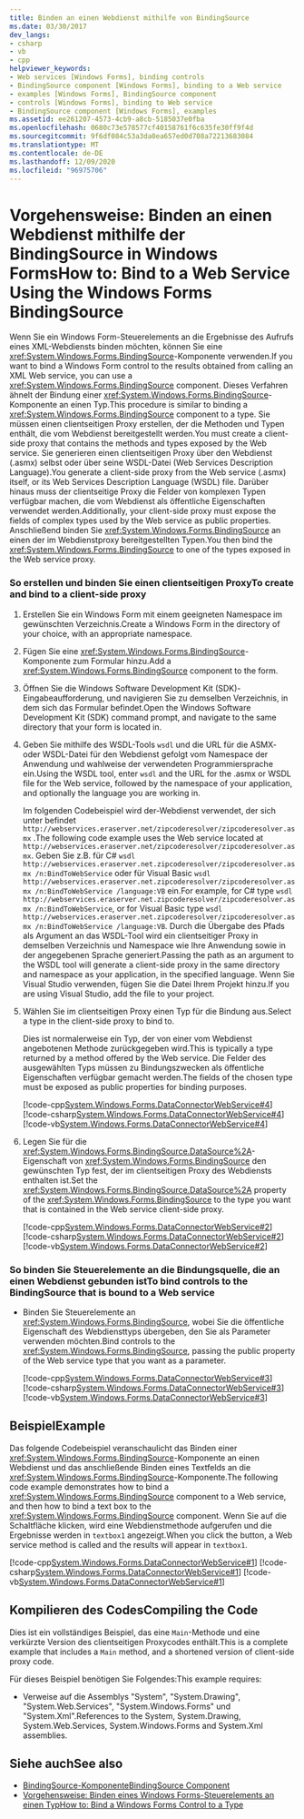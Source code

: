 ```yaml
---
title: Binden an einen Webdienst mithilfe von BindingSource
ms.date: 03/30/2017
dev_langs:
- csharp
- vb
- cpp
helpviewer_keywords:
- Web services [Windows Forms], binding controls
- BindingSource component [Windows Forms], binding to a Web service
- examples [Windows Forms], BindingSource component
- controls [Windows Forms], binding to Web service
- BindingSource component [Windows Forms], examples
ms.assetid: ee261207-4573-4cb9-a8cb-5185037e0fba
ms.openlocfilehash: 0680c73e578577cf40158761f6c635fe30ff9f4d
ms.sourcegitcommit: 9f6df084c53a3da0ea657ed0d708a72213683084
ms.translationtype: MT
ms.contentlocale: de-DE
ms.lasthandoff: 12/09/2020
ms.locfileid: "96975706"
---
```

# <a name="how-to-bind-to-a-web-service-using-the-windows-forms-bindingsource"></a><span data-ttu-id="1fa6a-102">Vorgehensweise: Binden an einen Webdienst mithilfe der BindingSource in Windows Forms</span><span class="sxs-lookup"><span data-stu-id="1fa6a-102">How to: Bind to a Web Service Using the Windows Forms BindingSource</span></span>
<span data-ttu-id="1fa6a-103">Wenn Sie ein Windows Form-Steuerelements an die Ergebnisse des Aufrufs eines XML-Webdiensts binden möchten, können Sie eine <xref:System.Windows.Forms.BindingSource>-Komponente verwenden.</span><span class="sxs-lookup"><span data-stu-id="1fa6a-103">If you want to bind a Windows Form control to the results obtained from calling an XML Web service, you can use a <xref:System.Windows.Forms.BindingSource> component.</span></span> <span data-ttu-id="1fa6a-104">Dieses Verfahren ähnelt der Bindung einer <xref:System.Windows.Forms.BindingSource>-Komponente an einen Typ.</span><span class="sxs-lookup"><span data-stu-id="1fa6a-104">This procedure is similar to binding a <xref:System.Windows.Forms.BindingSource> component to a type.</span></span> <span data-ttu-id="1fa6a-105">Sie müssen einen clientseitigen Proxy erstellen, der die Methoden und Typen enthält, die vom Webdienst bereitgestellt werden.</span><span class="sxs-lookup"><span data-stu-id="1fa6a-105">You must create a client-side proxy that contains the methods and types exposed by the Web service.</span></span> <span data-ttu-id="1fa6a-106">Sie generieren einen clientseitigen Proxy über den Webdienst (.asmx) selbst oder über seine WSDL-Datei (Web Services Description Language).</span><span class="sxs-lookup"><span data-stu-id="1fa6a-106">You generate a client-side proxy from the Web service (.asmx) itself, or its Web Services Description Language (WSDL) file.</span></span> <span data-ttu-id="1fa6a-107">Darüber hinaus muss der clientseitige Proxy die Felder von komplexen Typen verfügbar machen, die vom Webdienst als öffentliche Eigenschaften verwendet werden.</span><span class="sxs-lookup"><span data-stu-id="1fa6a-107">Additionally, your client-side proxy must expose the fields of complex types used by the Web service as public properties.</span></span> <span data-ttu-id="1fa6a-108">Anschließend binden Sie <xref:System.Windows.Forms.BindingSource> an einen der im Webdienstproxy bereitgestellten Typen.</span><span class="sxs-lookup"><span data-stu-id="1fa6a-108">You then bind the <xref:System.Windows.Forms.BindingSource> to one of the types exposed in the Web service proxy.</span></span>  
  
### <a name="to-create-and-bind-to-a-client-side-proxy"></a><span data-ttu-id="1fa6a-109">So erstellen und binden Sie einen clientseitigen Proxy</span><span class="sxs-lookup"><span data-stu-id="1fa6a-109">To create and bind to a client-side proxy</span></span>  
  
1. <span data-ttu-id="1fa6a-110">Erstellen Sie ein Windows Form mit einem geeigneten Namespace im gewünschten Verzeichnis.</span><span class="sxs-lookup"><span data-stu-id="1fa6a-110">Create a Windows Form in the directory of your choice, with an appropriate namespace.</span></span>  
  
2. <span data-ttu-id="1fa6a-111">Fügen Sie eine <xref:System.Windows.Forms.BindingSource>-Komponente zum Formular hinzu.</span><span class="sxs-lookup"><span data-stu-id="1fa6a-111">Add a <xref:System.Windows.Forms.BindingSource> component to the form.</span></span>  
  
3. <span data-ttu-id="1fa6a-112">Öffnen Sie die Windows Software Development Kit (SDK)-Eingabeaufforderung, und navigieren Sie zu demselben Verzeichnis, in dem sich das Formular befindet.</span><span class="sxs-lookup"><span data-stu-id="1fa6a-112">Open the Windows Software Development Kit (SDK) command prompt, and navigate to the same directory that your form is located in.</span></span>  
  
4. <span data-ttu-id="1fa6a-113">Geben Sie mithilfe des WSDL-Tools `wsdl` und die URL für die ASMX- oder WSDL-Datei für den Webdienst gefolgt vom Namespace der Anwendung und wahlweise der verwendeten Programmiersprache ein.</span><span class="sxs-lookup"><span data-stu-id="1fa6a-113">Using the WSDL tool, enter `wsdl` and the URL for the .asmx or WSDL file for the Web service, followed by the namespace of your application, and optionally the language you are working in.</span></span>  
  
     <span data-ttu-id="1fa6a-114">Im folgenden Codebeispiel wird der-Webdienst verwendet, der sich unter befindet `http://webservices.eraserver.net/zipcoderesolver/zipcoderesolver.asmx` .</span><span class="sxs-lookup"><span data-stu-id="1fa6a-114">The following code example uses the Web service located at `http://webservices.eraserver.net/zipcoderesolver/zipcoderesolver.asmx`.</span></span> <span data-ttu-id="1fa6a-115">Geben Sie z.B. für C# `wsdl http://webservices.eraserver.net.zipcoderesolver/zipcoderesolver.asmx /n:BindToWebService` oder für Visual Basic `wsdl http://webservices.eraserver.net.zipcoderesolver/zipcoderesolver.asmx /n:BindToWebService /language:VB` ein.</span><span class="sxs-lookup"><span data-stu-id="1fa6a-115">For example, for C# type `wsdl http://webservices.eraserver.net.zipcoderesolver/zipcoderesolver.asmx /n:BindToWebService`, or for Visual Basic type `wsdl http://webservices.eraserver.net.zipcoderesolver/zipcoderesolver.asmx /n:BindToWebService /language:VB`.</span></span> <span data-ttu-id="1fa6a-116">Durch die Übergabe des Pfads als Argument an das WSDL-Tool wird ein clientseitiger Proxy in demselben Verzeichnis und Namespace wie Ihre Anwendung sowie in der angegebenen Sprache generiert.</span><span class="sxs-lookup"><span data-stu-id="1fa6a-116">Passing the path as an argument to the WSDL tool will generate a client-side proxy in the same directory and namespace as your application, in the specified language.</span></span> <span data-ttu-id="1fa6a-117">Wenn Sie Visual Studio verwenden, fügen Sie die Datei Ihrem Projekt hinzu.</span><span class="sxs-lookup"><span data-stu-id="1fa6a-117">If you are using Visual Studio, add the file to your project.</span></span>  
  
5. <span data-ttu-id="1fa6a-118">Wählen Sie im clientseitigen Proxy einen Typ für die Bindung aus.</span><span class="sxs-lookup"><span data-stu-id="1fa6a-118">Select a type in the client-side proxy to bind to.</span></span>  
  
     <span data-ttu-id="1fa6a-119">Dies ist normalerweise ein Typ, der von einer vom Webdienst angebotenen Methode zurückgegeben wird.</span><span class="sxs-lookup"><span data-stu-id="1fa6a-119">This is typically a type returned by a method offered by the Web service.</span></span> <span data-ttu-id="1fa6a-120">Die Felder des ausgewählten Typs müssen zu Bindungszwecken als öffentliche Eigenschaften verfügbar gemacht werden.</span><span class="sxs-lookup"><span data-stu-id="1fa6a-120">The fields of the chosen type must be exposed as public properties for binding purposes.</span></span>  
  
     [!code-cpp[System.Windows.Forms.DataConnectorWebService#4](~/samples/snippets/cpp/VS_Snippets_Winforms/System.Windows.Forms.DataConnectorWebService/CPP/form1.cpp#4)]
     [!code-csharp[System.Windows.Forms.DataConnectorWebService#4](~/samples/snippets/csharp/VS_Snippets_Winforms/System.Windows.Forms.DataConnectorWebService/CS/form1.cs#4)]
     [!code-vb[System.Windows.Forms.DataConnectorWebService#4](~/samples/snippets/visualbasic/VS_Snippets_Winforms/System.Windows.Forms.DataConnectorWebService/VB/form1.vb#4)]  
  
6. <span data-ttu-id="1fa6a-121">Legen Sie für die <xref:System.Windows.Forms.BindingSource.DataSource%2A>-Eigenschaft von <xref:System.Windows.Forms.BindingSource> den gewünschten Typ fest, der im clientseitigen Proxy des Webdiensts enthalten ist.</span><span class="sxs-lookup"><span data-stu-id="1fa6a-121">Set the <xref:System.Windows.Forms.BindingSource.DataSource%2A> property of the <xref:System.Windows.Forms.BindingSource> to the type you want that is contained in the Web service client-side proxy.</span></span>  
  
     [!code-cpp[System.Windows.Forms.DataConnectorWebService#2](~/samples/snippets/cpp/VS_Snippets_Winforms/System.Windows.Forms.DataConnectorWebService/CPP/form1.cpp#2)]
     [!code-csharp[System.Windows.Forms.DataConnectorWebService#2](~/samples/snippets/csharp/VS_Snippets_Winforms/System.Windows.Forms.DataConnectorWebService/CS/form1.cs#2)]
     [!code-vb[System.Windows.Forms.DataConnectorWebService#2](~/samples/snippets/visualbasic/VS_Snippets_Winforms/System.Windows.Forms.DataConnectorWebService/VB/form1.vb#2)]  
  
### <a name="to-bind-controls-to-the-bindingsource-that-is-bound-to-a-web-service"></a><span data-ttu-id="1fa6a-122">So binden Sie Steuerelemente an die Bindungsquelle, die an einen Webdienst gebunden ist</span><span class="sxs-lookup"><span data-stu-id="1fa6a-122">To bind controls to the BindingSource that is bound to a Web service</span></span>  
  
- <span data-ttu-id="1fa6a-123">Binden Sie Steuerelemente an <xref:System.Windows.Forms.BindingSource>, wobei Sie die öffentliche Eigenschaft des Webdiensttyps übergeben, den Sie als Parameter verwenden möchten.</span><span class="sxs-lookup"><span data-stu-id="1fa6a-123">Bind controls to the <xref:System.Windows.Forms.BindingSource>, passing the public property of the Web service type that you want as a parameter.</span></span>  
  
     [!code-cpp[System.Windows.Forms.DataConnectorWebService#3](~/samples/snippets/cpp/VS_Snippets_Winforms/System.Windows.Forms.DataConnectorWebService/CPP/form1.cpp#3)]
     [!code-csharp[System.Windows.Forms.DataConnectorWebService#3](~/samples/snippets/csharp/VS_Snippets_Winforms/System.Windows.Forms.DataConnectorWebService/CS/form1.cs#3)]
     [!code-vb[System.Windows.Forms.DataConnectorWebService#3](~/samples/snippets/visualbasic/VS_Snippets_Winforms/System.Windows.Forms.DataConnectorWebService/VB/form1.vb#3)]  
  
## <a name="example"></a><span data-ttu-id="1fa6a-124">Beispiel</span><span class="sxs-lookup"><span data-stu-id="1fa6a-124">Example</span></span>  
 <span data-ttu-id="1fa6a-125">Das folgende Codebeispiel veranschaulicht das Binden einer <xref:System.Windows.Forms.BindingSource>-Komponente an einen Webdienst und das anschließende Binden eines Textfelds an die <xref:System.Windows.Forms.BindingSource>-Komponente.</span><span class="sxs-lookup"><span data-stu-id="1fa6a-125">The following code example demonstrates how to bind a <xref:System.Windows.Forms.BindingSource> component to a Web service, and then how to bind a text box to the <xref:System.Windows.Forms.BindingSource> component.</span></span> <span data-ttu-id="1fa6a-126">Wenn Sie auf die Schaltfläche klicken, wird eine Webdienstmethode aufgerufen und die Ergebnisse werden in `textbox1` angezeigt.</span><span class="sxs-lookup"><span data-stu-id="1fa6a-126">When you click the button, a Web service method is called and the results will appear in `textbox1`.</span></span>  
  
 [!code-cpp[System.Windows.Forms.DataConnectorWebService#1](~/samples/snippets/cpp/VS_Snippets_Winforms/System.Windows.Forms.DataConnectorWebService/CPP/form1.cpp#1)]
 [!code-csharp[System.Windows.Forms.DataConnectorWebService#1](~/samples/snippets/csharp/VS_Snippets_Winforms/System.Windows.Forms.DataConnectorWebService/CS/form1.cs#1)]
 [!code-vb[System.Windows.Forms.DataConnectorWebService#1](~/samples/snippets/visualbasic/VS_Snippets_Winforms/System.Windows.Forms.DataConnectorWebService/VB/form1.vb#1)]  
  
## <a name="compiling-the-code"></a><span data-ttu-id="1fa6a-127">Kompilieren des Codes</span><span class="sxs-lookup"><span data-stu-id="1fa6a-127">Compiling the Code</span></span>  
 <span data-ttu-id="1fa6a-128">Dies ist ein vollständiges Beispiel, das eine `Main`-Methode und eine verkürzte Version des clientseitigen Proxycodes enthält.</span><span class="sxs-lookup"><span data-stu-id="1fa6a-128">This is a complete example that includes a `Main` method, and a shortened version of client-side proxy code.</span></span>  
  
 <span data-ttu-id="1fa6a-129">Für dieses Beispiel benötigen Sie Folgendes:</span><span class="sxs-lookup"><span data-stu-id="1fa6a-129">This example requires:</span></span>  
  
- <span data-ttu-id="1fa6a-130">Verweise auf die Assemblys "System", "System.Drawing", "System.Web.Services", "System.Windows.Forms" und "System.Xml".</span><span class="sxs-lookup"><span data-stu-id="1fa6a-130">References to the System, System.Drawing, System.Web.Services, System.Windows.Forms and System.Xml assemblies.</span></span>  
  
## <a name="see-also"></a><span data-ttu-id="1fa6a-131">Siehe auch</span><span class="sxs-lookup"><span data-stu-id="1fa6a-131">See also</span></span>

- [<span data-ttu-id="1fa6a-132">BindingSource-Komponente</span><span class="sxs-lookup"><span data-stu-id="1fa6a-132">BindingSource Component</span></span>](bindingsource-component.md)
- [<span data-ttu-id="1fa6a-133">Vorgehensweise: Binden eines Windows Forms-Steuerelements an einen Typ</span><span class="sxs-lookup"><span data-stu-id="1fa6a-133">How to: Bind a Windows Forms Control to a Type</span></span>](how-to-bind-a-windows-forms-control-to-a-type.md)
